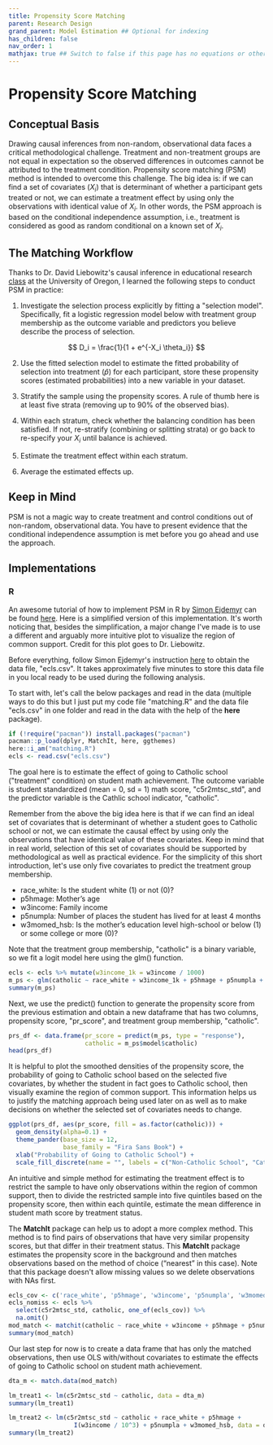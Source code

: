 ```yaml
---
title: Propensity Score Matching
parent: Research Design
grand_parent: Model Estimation ## Optional for indexing
has_children: false
nav_order: 1
mathjax: true ## Switch to false if this page has no equations or other math rendering.
---
```


# Propensity Score Matching

## Conceptual Basis

Drawing causal inferences from non-random, observational data faces a critical methodological challenge. Treatment and non-treatment groups are not equal in expectation so the observed differences in outcomes cannot be attributed to the treatment condition. Propensity score matching (PSM) method is intended to overcome this challenge. The big idea is: if we can find a set of covariates ($X_i$) that is determinant of whether a participant gets treated or not, we can estimate a treatment effect by using only the observations with identical value of $X_i$. In other words, the PSM approach is based on the conditional independence assumption, i.e., treatment is considered as good as random conditional on a known set of $X_i$.  

## The Matching Workflow

Thanks to Dr. David Liebowitz's causal inference in educational research [class](https://www.daviddliebowitz.com/teaching) at the University of Oregon, I learned the following steps to conduct PSM in practice: 

1. Investigate the selection process explicitly by fitting a "selection model". Specifically, fit a logistic regression model below with treatment group membership as the outcome variable and predictors you believe describe the process of selection. 

$$ D_i = \frac{1}{1 + e^{-X_i \theta_i}} $$

2. Use the fitted selection model to estimate the fitted probability of selection into treatment ($\hat{p}$) for each participant, store these propensity scores (estimated probabilities) into a new variable in your dataset. 

3. Stratify the sample using the propensity scores. A rule of thumb here is at least five strata (removing up to 90% of the observed bias). 

4. Within each stratum, check whether the balancing condition has been satisfied. If not, re-stratify (combining or splitting strata) or go back to re-specify your $X_i$ until balance is achieved.

5. Estimate the treatment effect within each stratum.

6. Average the estimated effects up.

## Keep in Mind

PSM is not a magic way to create treatment and control conditions out of non-random, observational data. You have to present evidence that the conditional independence assumption is met before you go ahead and use the approach. 

## Implementations

### R

An awesome tutorial of how to implement PSM in R by [Simon Ejdemyr](https://github.com/sejdemyr) can be found [here](https://sejdemyr.github.io/r-tutorials/statistics/tutorial8.html). Here is a simplified version of this implementation. It's worth noticing that, besides the simplification, a major change I've made is to use a different and arguably more intuitive plot to visualize the region of common support. Credit for this plot goes to Dr. Liebowitz.

Before everything, follow Simon Ejdemyr's instruction [here](https://github.com/sejdemyr/ecls) to obtain the data file, "ecls.csv". It takes approximately five minutes to store this data file in you local ready to be used during the following analysis.

To start with, let's call the below packages and read in the data (multiple ways to do this but I just put my code file "matching.R" and the data file "ecls.csv" in one folder and read in the data with the help of the **here** package).

```r 
if (!require("pacman")) install.packages("pacman")
pacman::p_load(dplyr, MatchIt, here, ggthemes)
here::i_am("matching.R")
ecls <- read.csv("ecls.csv")
```

The goal here is to estimate the effect of going to Catholic school ("treatment" condition) on student math achievement. The outcome variable is student standardized (mean = 0, sd = 1) math score, "c5r2mtsc_std", and the predictor variable is the Cathlic school indicator, "catholic". 

Remember from the above the big idea here is that if we can find an ideal set of covariates that is determinant of whether a student goes to Catholic school or not, we can estimate the causal effect by using only the observations that have identical value of these covariates. Keep in mind that in real world, selection of this set of covariates should be supported by methodological as well as practical evidence. For the simplicity of this short introduction, let's use only five covariates to predict the treatment group membership.

 - race_white: Is the student white (1) or not (0)?
 - p5hmage: Mother’s age
 - w3income: Family income
 - p5numpla: Number of places the student has lived for at least 4 months
 - w3momed_hsb: Is the mother’s education level high-school or below (1) or some college or more (0)?
 
Note that the treatment group membership, "catholic" is a binary variable, so we fit a logit model here using the glm() function.

```r 
ecls <- ecls %>% mutate(w3income_1k = w3income / 1000)
m_ps <- glm(catholic ~ race_white + w3income_1k + p5hmage + p5numpla + w3momed_hsb, family = binomial(), data = ecls)
summary(m_ps)
```

Next, we use the predict() function to generate the propensity score from the previous estimation and obtain a new dataframe that has two columns, propensity score, "pr_score", and treatment group membership, "catholic". 

```r
prs_df <- data.frame(pr_score = predict(m_ps, type = "response"),
                     catholic = m_ps$model$catholic)
head(prs_df)
```

It is helpful to plot the smoothed densities of the propensity score, the probability of going to Catholic school based on the selected five covariates, by whether the student in fact goes to Catholic school, then visually examine the region of common support. This information helps us to justify the matching approach being used later on as well as to make decisions on whether the selected set of covariates needs to change.  

```r
ggplot(prs_df, aes(pr_score, fill = as.factor(catholic))) + 
  geom_density(alpha=0.1) + 
  theme_pander(base_size = 12, 
               base_family = "Fira Sans Book") +
  xlab("Probability of Going to Catholic School") +
  scale_fill_discrete(name = "", labels = c("Non-Catholic School", "Catholic School")) 
```

An intuitive and simple method for estimating the treatment effect is to restrict the sample to have only observations within the region of common support, then to divide the restricted sample into five quintiles based on the propensity score, then within each quintile, estimate the mean difference in student math score by treatment status. 

The **MatchIt** package can help us to adopt a more complex method. This method is to find pairs of observations that have very similar propensity scores, but that differ in their treatment status. This **MatchIt** package estimates the propensity score in the background and then matches observations based on the method of choice (“nearest” in this case). Note that this package doesn't allow missing values so we delete observations with NAs first. 

```r
ecls_cov <- c('race_white', 'p5hmage', 'w3income', 'p5numpla', 'w3momed_hsb')
ecls_nomiss <- ecls %>%
  select(c5r2mtsc_std, catholic, one_of(ecls_cov)) %>%
  na.omit()
mod_match <- matchit(catholic ~ race_white + w3income + p5hmage + p5numpla + w3momed_hsb, method = "nearest", data = ecls_nomiss)
summary(mod_match)
```

Our last step for now is to create a data frame that has only the matched observations, then use OLS with/without covariates to estimate the effects of going to Catholic school on student math achievement.

```r
dta_m <- match.data(mod_match)

lm_treat1 <- lm(c5r2mtsc_std ~ catholic, data = dta_m)
summary(lm_treat1)

lm_treat2 <- lm(c5r2mtsc_std ~ catholic + race_white + p5hmage +
                  I(w3income / 10^3) + p5numpla + w3momed_hsb, data = dta_m)
summary(lm_treat2)
```
                    



